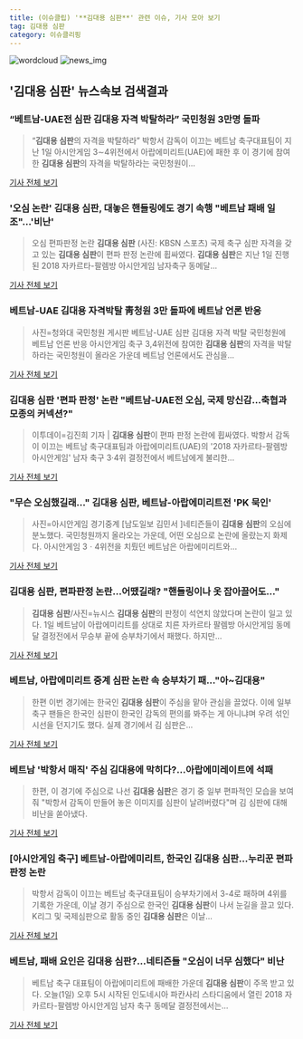 ```yaml
---
title: (이슈클립) '**김대용 심판**' 관련 이슈, 기사 모아 보기
tag: 김대용 심판
category: 이슈클리핑
---
```

![wordcloud](https://s3.ap-northeast-2.amazonaws.com/lyrics101-wordcloud/2018-09-04-1536040673.png)
![news_img](https://user-images.githubusercontent.com/42597476/44507050-1206f400-a6e4-11e8-8d98-7ffbfebb353f.png)
## **'**김대용 심판**'** 뉴스속보 검색결과
### “베트남-UAE전 심판 김대용 자격 박탈하라” 국민청원 3만명 돌파

>“**김대용 심판**의 자격을 박탈하라” 박항서 감독이 이끄는 베트남 축구대표팀이 지난 1일 아시안게임 3∼4위전에서 아랍에미리트(UAE)에 패한 후 이 경기에 참여한 **김대용 심판**의 자격을 박탈하라는 국민청원이...

<a href="http://sports.khan.co.kr/news/sk_index.html?art_id=201809041129003&sec_id=520101&pt=nv" target="_blank">기사 전체 보기</a>

### '오심 논란' **김대용 심판**, 대놓은 핸들링에도 경기 속행 "베트남 패배 일조"…'비난'

>오심 편파판정 논란 **김대용 심판** (사진: KBSN 스포츠) 국제 축구 심판 자격을 갖고 있는 **김대용 심판**이 편파 판정 논란에 휩싸였다. **김대용 심판**은 지난 1일 진행된 2018 자카르타-팔렘방 아시안게임 남자축구 동메달...

<a href="http://www.ihalla.com/read.php3?aid=1536033260606828322" target="_blank">기사 전체 보기</a>

### 베트남-UAE 김대용 자격박탈 靑청원 3만 돌파에 베트남 언론 반응

>사진=청와대 국민청원 게시판 베트남-UAE 심판 김대용 자격 박탈 국민청원에 베트남 언론 반응 아시안게임 축구 3,4위전에 참여한 **김대용 심판**의 자격을 박탈하라는 국민청원이 올라온 가운데 베트남 언론에서도 관심을...

<a href="http://news20.busan.com/controller/newsController.jsp?newsId=20180904000096" target="_blank">기사 전체 보기</a>

### **김대용 심판** '편파 판정' 논란 "베트남-UAE전 오심, 국제 망신감…축협과 모종의 커넥션?"

>이투데이=김진희 기자 | **김대용 심판**이 편파 판정 논란에 휩싸였다. 박항서 감독이 이끄는 베트남 축구대표팀과 아랍에미리트(UAE)의 '2018 자카르타-팔렘방 아시안게임' 남자 축구 3·4위 결정전에서 베트남에게 불리한...

<a href="http://www.etoday.co.kr/news/section/newsview.php?idxno=1659777" target="_blank">기사 전체 보기</a>

### "무슨 오심했길래..." **김대용 심판**, 베트남-아랍에미리트전 'PK 묵인'

>사진=아시안게임 경기중계 [남도일보 김민서 ]네티즌들이 **김대용 심판**의 오심에 분노했다. 국민청원까지 올라오는 가운데, 어떤 오심으로 논란에 올랐는지 화제다. 아시안게임 3ㆍ4위전을 치뤘던 베트남은 아랍에미리트와...

<a href="http://www.namdonews.com/news/articleView.html?idxno=488796" target="_blank">기사 전체 보기</a>

### **김대용 심판**, 편파판정 논란…어땠길래? "핸들링이나 옷 잡아끌어도…"

>**김대용 심판**/사진=뉴시스 **김대용 심판**의 판정이 석연치 않았다며 논란이 일고 있다. 1일 베트남이 아랍에미리트를 상대로 치른 자카르타 팔렘방 아시안게임 동메달 결정전에서 무승부 끝에 승부차기에서 패했다. 하지만...

<a href="http://www.starseoultv.com/news/articleView.html?idxno=506162" target="_blank">기사 전체 보기</a>

### 베트남, 아랍에미리트 중계 심판 논란 속 승부차기 패..."아~김대용"

>한편 이번 경기에는 한국인 **김대용 심판**이 주심을 맡아 관심을 끌었다. 이에 일부 축구 팬들은 한국인 심판이 한국인 감독의 편의를 봐주는 게 아니냐며 우려 섞인 시선을 던지기도 했다. 실제 경기에서 김 심판은...

<a href="http://www.kookje.co.kr/news2011/asp/newsbody.asp?code=0600&key=20180901.99099000084" target="_blank">기사 전체 보기</a>

### 베트남 '박항서 매직' 주심 김대용에 막히다?…아랍에미레이트에 석패

>한편, 이 경기에 주심으로 나선 **김대용 심판**은 경기 중 일부 편파적인 모습을 보여줘 "박항서 감독이 만들어 놓은 이미지를 심판이 날려버렸다"며 김 심판에 대해 비난을 쏟아냈다.

<a href="http://www.newsworks.co.kr/news/articleView.html?idxno=212125" target="_blank">기사 전체 보기</a>

### [아시안게임 축구] 베트남-아랍에미리트, 한국인 **김대용 심판**…누리꾼 편파판정 논란

>박항서 감독이 이끄는 베트남 축구대표팀이 승부차기에서 3-4로 패하며 4위를 기록한 가운데, 이날 경기 주심으로 한국인 **김대용 심판**이 나서 눈길을 끌고 있다. K리그 및 국제심판으로 활동 중인 **김대용 심판**은 이날...

<a href="http://news20.busan.com/controller/newsController.jsp?newsId=20180901000092" target="_blank">기사 전체 보기</a>

### 베트남, 패배 요인은 **김대용 심판**?…네티즌들 "오심이 너무 심했다" 비난

>베트남 축구 대표팀이 아랍에미리트에 패배한 가운데 **김대용 심판**이 주목 받고 있다. 오늘(1일) 오후 5시 시작된 인도네시아 파칸사리 스타디움에서 열린 2018 자카르타-팔렘방 아시안게임 남자 축구 동메달 결정전에서는...

<a href="http://www.starseoultv.com/news/articleView.html?idxno=505932" target="_blank">기사 전체 보기</a>


